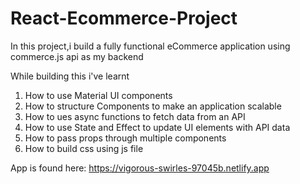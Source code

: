 # React-Ecommerce-Project
In this project,i build a fully functional eCommerce application using commerce.js api as my backend

While building this i've learnt
1. How to use Material UI components
2. How to structure Components to make an application scalable
3. How to ues async functions to fetch data from an API
4. How to use State and Effect to update UI elements with API data
5. How to pass props through multiple components
6. How to build css using js file

App is found here: https://vigorous-swirles-97045b.netlify.app
